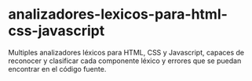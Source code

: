 # analizadores-lexicos-para-html-css-javascript
Multiples analizadores léxicos para HTML, CSS y Javascript, capaces de reconocer y clasificar cada componente léxico y errores que se puedan encontrar en el código fuente.
